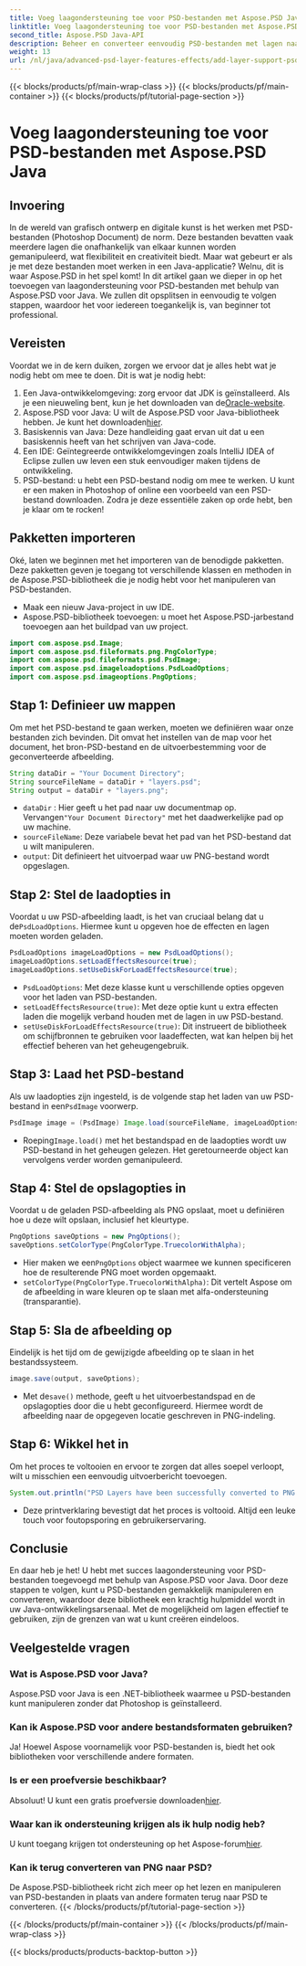 ```yaml
---
title: Voeg laagondersteuning toe voor PSD-bestanden met Aspose.PSD Java
linktitle: Voeg laagondersteuning toe voor PSD-bestanden met Aspose.PSD Java
second_title: Aspose.PSD Java-API
description: Beheer en converteer eenvoudig PSD-bestanden met lagen naar PNG-indeling met Aspose.PSD voor Java! Perfect voor ontwikkelaars die grafische manipulatie nodig hebben.
weight: 13
url: /nl/java/advanced-psd-layer-features-effects/add-layer-support-psd-files/
---
```


{{< blocks/products/pf/main-wrap-class >}}
{{< blocks/products/pf/main-container >}}
{{< blocks/products/pf/tutorial-page-section >}}

# Voeg laagondersteuning toe voor PSD-bestanden met Aspose.PSD Java

## Invoering
In de wereld van grafisch ontwerp en digitale kunst is het werken met PSD-bestanden (Photoshop Document) de norm. Deze bestanden bevatten vaak meerdere lagen die onafhankelijk van elkaar kunnen worden gemanipuleerd, wat flexibiliteit en creativiteit biedt. Maar wat gebeurt er als je met deze bestanden moet werken in een Java-applicatie? Welnu, dit is waar Aspose.PSD in het spel komt! In dit artikel gaan we dieper in op het toevoegen van laagondersteuning voor PSD-bestanden met behulp van Aspose.PSD voor Java. We zullen dit opsplitsen in eenvoudig te volgen stappen, waardoor het voor iedereen toegankelijk is, van beginner tot professional.
## Vereisten
Voordat we in de kern duiken, zorgen we ervoor dat je alles hebt wat je nodig hebt om mee te doen. Dit is wat je nodig hebt:
1.  Een Java-ontwikkelomgeving: zorg ervoor dat JDK is geïnstalleerd. Als je een nieuweling bent, kun je het downloaden van de[Oracle-website](https://www.oracle.com/java/technologies/javase-jdk11-downloads.html).
2.  Aspose.PSD voor Java: U wilt de Aspose.PSD voor Java-bibliotheek hebben. Je kunt het downloaden[hier](https://releases.aspose.com/psd/java/).
3. Basiskennis van Java: Deze handleiding gaat ervan uit dat u een basiskennis heeft van het schrijven van Java-code.
4. Een IDE: Geïntegreerde ontwikkelomgevingen zoals IntelliJ IDEA of Eclipse zullen uw leven een stuk eenvoudiger maken tijdens de ontwikkeling.
5. PSD-bestand: u hebt een PSD-bestand nodig om mee te werken. U kunt er een maken in Photoshop of online een voorbeeld van een PSD-bestand downloaden.
Zodra je deze essentiële zaken op orde hebt, ben je klaar om te rocken!
## Pakketten importeren
Oké, laten we beginnen met het importeren van de benodigde pakketten. Deze pakketten geven je toegang tot verschillende klassen en methoden in de Aspose.PSD-bibliotheek die je nodig hebt voor het manipuleren van PSD-bestanden.

- Maak een nieuw Java-project in uw IDE.
- Aspose.PSD-bibliotheek toevoegen: u moet het Aspose.PSD-jarbestand toevoegen aan het buildpad van uw project.
```java
import com.aspose.psd.Image;
import com.aspose.psd.fileformats.png.PngColorType;
import com.aspose.psd.fileformats.psd.PsdImage;
import com.aspose.psd.imageloadoptions.PsdLoadOptions;
import com.aspose.psd.imageoptions.PngOptions;
```
## Stap 1: Definieer uw mappen
Om met het PSD-bestand te gaan werken, moeten we definiëren waar onze bestanden zich bevinden. Dit omvat het instellen van de map voor het document, het bron-PSD-bestand en de uitvoerbestemming voor de geconverteerde afbeelding.

```java
String dataDir = "Your Document Directory";
String sourceFileName = dataDir + "layers.psd";
String output = dataDir + "layers.png";
```

- `dataDir` : Hier geeft u het pad naar uw documentmap op. Vervangen`"Your Document Directory"` met het daadwerkelijke pad op uw machine.
- `sourceFileName`: Deze variabele bevat het pad van het PSD-bestand dat u wilt manipuleren.
- `output`: Dit definieert het uitvoerpad waar uw PNG-bestand wordt opgeslagen.
## Stap 2: Stel de laadopties in
 Voordat u uw PSD-afbeelding laadt, is het van cruciaal belang dat u de`PsdLoadOptions`. Hiermee kunt u opgeven hoe de effecten en lagen moeten worden geladen.

```java
PsdLoadOptions imageLoadOptions = new PsdLoadOptions();
imageLoadOptions.setLoadEffectsResource(true);
imageLoadOptions.setUseDiskForLoadEffectsResource(true);
```

- `PsdLoadOptions`: Met deze klasse kunt u verschillende opties opgeven voor het laden van PSD-bestanden.
- `setLoadEffectsResource(true)`: Met deze optie kunt u extra effecten laden die mogelijk verband houden met de lagen in uw PSD-bestand.
- `setUseDiskForLoadEffectsResource(true)`: Dit instrueert de bibliotheek om schijfbronnen te gebruiken voor laadeffecten, wat kan helpen bij het effectief beheren van het geheugengebruik.
## Stap 3: Laad het PSD-bestand
 Als uw laadopties zijn ingesteld, is de volgende stap het laden van uw PSD-bestand in een`PsdImage` voorwerp.

```java
PsdImage image = (PsdImage) Image.load(sourceFileName, imageLoadOptions);
```

-  Roeping`Image.load()` met het bestandspad en de laadopties wordt uw PSD-bestand in het geheugen gelezen. Het geretourneerde object kan vervolgens verder worden gemanipuleerd.
## Stap 4: Stel de opslagopties in
Voordat u de geladen PSD-afbeelding als PNG opslaat, moet u definiëren hoe u deze wilt opslaan, inclusief het kleurtype.

```java
PngOptions saveOptions = new PngOptions();
saveOptions.setColorType(PngColorType.TruecolorWithAlpha);
```

-  Hier maken we een`PngOptions` object waarmee we kunnen specificeren hoe de resulterende PNG moet worden opgemaakt.
- `setColorType(PngColorType.TruecolorWithAlpha)`: Dit vertelt Aspose om de afbeelding in ware kleuren op te slaan met alfa-ondersteuning (transparantie).
## Stap 5: Sla de afbeelding op
Eindelijk is het tijd om de gewijzigde afbeelding op te slaan in het bestandssysteem.

```java
image.save(output, saveOptions);
```

-  Met de`save()` methode, geeft u het uitvoerbestandspad en de opslagopties door die u hebt geconfigureerd. Hiermee wordt de afbeelding naar de opgegeven locatie geschreven in PNG-indeling.
## Stap 6: Wikkel het in
Om het proces te voltooien en ervoor te zorgen dat alles soepel verloopt, wilt u misschien een eenvoudig uitvoerbericht toevoegen.

```java
System.out.println("PSD Layers have been successfully converted to PNG!");
```

- Deze printverklaring bevestigt dat het proces is voltooid. Altijd een leuke touch voor foutopsporing en gebruikerservaring.
## Conclusie
En daar heb je het! U hebt met succes laagondersteuning voor PSD-bestanden toegevoegd met behulp van Aspose.PSD voor Java. Door deze stappen te volgen, kunt u PSD-bestanden gemakkelijk manipuleren en converteren, waardoor deze bibliotheek een krachtig hulpmiddel wordt in uw Java-ontwikkelingsarsenaal.
Met de mogelijkheid om lagen effectief te gebruiken, zijn de grenzen van wat u kunt creëren eindeloos.
## Veelgestelde vragen
### Wat is Aspose.PSD voor Java?
Aspose.PSD voor Java is een .NET-bibliotheek waarmee u PSD-bestanden kunt manipuleren zonder dat Photoshop is geïnstalleerd.
### Kan ik Aspose.PSD voor andere bestandsformaten gebruiken?
Ja! Hoewel Aspose voornamelijk voor PSD-bestanden is, biedt het ook bibliotheken voor verschillende andere formaten.
### Is er een proefversie beschikbaar?
 Absoluut! U kunt een gratis proefversie downloaden[hier](https://releases.aspose.com/).
### Waar kan ik ondersteuning krijgen als ik hulp nodig heb?
 U kunt toegang krijgen tot ondersteuning op het Aspose-forum[hier](https://forum.aspose.com/c/psd/34).
### Kan ik terug converteren van PNG naar PSD?
De Aspose.PSD-bibliotheek richt zich meer op het lezen en manipuleren van PSD-bestanden in plaats van andere formaten terug naar PSD te converteren.
{{< /blocks/products/pf/tutorial-page-section >}}

{{< /blocks/products/pf/main-container >}}
{{< /blocks/products/pf/main-wrap-class >}}

{{< blocks/products/products-backtop-button >}}
